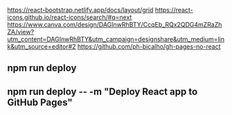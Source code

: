 https://react-bootstrap.netlify.app/docs/layout/grid
https://react-icons.github.io/react-icons/search/#q=next
https://www.canva.com/design/DAGInwRhBTY/CcqEb_RQx2QDG4mZRaZhZA/view?utm_content=DAGInwRhBTY&utm_campaign=designshare&utm_medium=link&utm_source=editor#2
https://github.com/ph-bicalho/gh-pages-no-react

## npm run deploy
## npm run deploy -- -m "Deploy React app to GitHub Pages"

